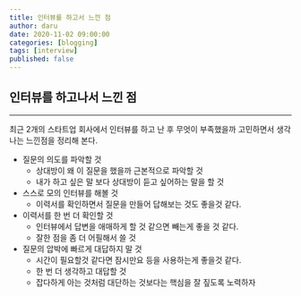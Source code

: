 ```yaml
---
title: 인터뷰를 하고서 느낀 점
author: daru
date: 2020-11-02 09:00:00
categories: [blogging]
tags: [interview]
published: false
---
```


## 인터뷰를 하고나서 느낀 점

---
최근 2개의 스타트업 회사에서 인터뷰를 하고 난 후 무엇이 부족했을까 고민하면서 
생각나는 느낀점을 정리해 본다.


- 질문의 의도를 파악할 것
    - 상대방이 왜 이 질문을 했을까 근본적으로 파악할 것
    - 내가 하고 싶은 말 보다 상대방이 듣고 싶어하는 말을 할 것
- 스스로 모의 인터뷰를 해볼 것
    - 이력서를 확인하면서 질문을 만들어 답해보는 것도 좋을것 같다.
- 이력서를 한 번 더 확인할 것
    - 인터뷰에서 답변을 애매하게 할 것 같으면 빼는게 좋을 것 같다.
    - 잘한 점을 좀 더 어필해서 쓸 것
- 질문의 압박에 빠르게 대답하지 말 것
    - 시간이 필요할것 같다면 잠시만요 등을 사용하는게 좋을것 같다.
    - 한 번 더 생각하고 대답할 것
    - 잡다하게 아는 것처럼 대단하는 것보다는 핵심을 잘 짚도록 노력하자
